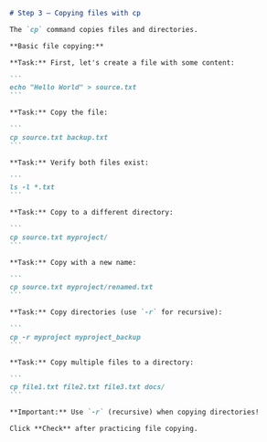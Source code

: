 ````markdown
# Step 3 — Copying files with cp

The `cp` command copies files and directories.

**Basic file copying:**

**Task:** First, let's create a file with some content:

```
echo "Hello World" > source.txt
```

**Task:** Copy the file:

```
cp source.txt backup.txt
```

**Task:** Verify both files exist:

```
ls -l *.txt
```

**Task:** Copy to a different directory:

```
cp source.txt myproject/
```

**Task:** Copy with a new name:

```
cp source.txt myproject/renamed.txt
```

**Task:** Copy directories (use `-r` for recursive):

```
cp -r myproject myproject_backup
```

**Task:** Copy multiple files to a directory:

```
cp file1.txt file2.txt file3.txt docs/
```

**Important:** Use `-r` (recursive) when copying directories!

Click **Check** after practicing file copying.
````